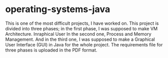 # operating-systems-java
This is one of the most difficult projects, I have worked on. This project is divided into three phases; in the first phase, I was supposed to make VM Architecture. Inraphical User In the second one, Process and Memory Management. And in the third one, I was supposed to make a Graphical User Interface (GUI) in Java for the whole project. The requirements file for three phases is uploaded in the PDF format.
